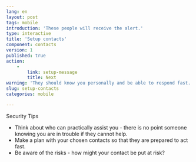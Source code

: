 ```yaml
---
lang: en
layout: post
tags: mobile
introduction: 'These people will receive the alert.'
type: interactive
title: 'Setup contacts'
component: contacts
version: 1
published: true
action:
    -
        link: setup-message
        title: Next
warning: 'They should know you personally and be able to respond fast.'
slug: setup-contacts
categories: mobile

---
```


Security Tips

 - Think about who can practically assist you - there is no point someone knowing you are in trouble if they cannot help. 
 - Make a plan with your chosen contacts so that they are prepared to act fast. 
 - Be aware of the risks - how might your contact be put at risk?